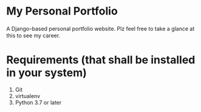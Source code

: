 # My Personal Portfolio
  A Djangoｰbased personal portfolio website.
  Plz feel free to take a glance at this to see my career.
 
# Requirements (that shall be installed in your system)
  1. Git
  2. virtualenv
  3. Python 3.7 or later
